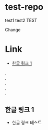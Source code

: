 # test-repo
test1
test2
TEST

Change

# Link

* [한글 링크 1](#한글-링크-1)

  
.  
.  
.  
.  
.  

## 한글 링크 1

* 한글 링크 테스트
